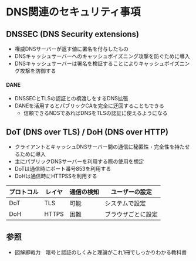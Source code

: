 # DNS関連のセキュリティ事項
## DNSSEC (DNS Security extensions)
- 権威DNSサーバーが返す値に署名を付与したもの
- DNSキャッシュサーバーへのキャッシュポイズニング攻撃を防ぐために導入
- DNSキャッシュサーバーは署名を検証することによりキャッシュポイズニング攻撃を防御する

#### DANE
- DNSSECとTLSの認証との橋渡しをするDNS拡張
- DANEを活用するとパブリックCAを完全に迂回することもできる
  - 信頼できるNDSであればDNSをTLSの認証に使えるようになる

## DoT (DNS over TLS) / DoH (DNS over HTTP)
- クライアントとキャッシュDNSサーバー間の通信に秘匿性・完全性を持たせるために導入
- 主にパブリックDNSサーバーを利用する際の使用を想定
- DoTは通信時にポート番号853を利用する
- DoHは通信時にHTTPSSを利用する

| プロトコル | レイヤ | 通信の検知 | ユーザーの設定     |
| -          | -      | -          | -                  |
| DoT        | TLS    | 可能       | システムで設定     |
| DoH        | HTTPS  | 困難       | ブラウザごとに設定 |

## 参照
- 図解即戦力　暗号と認証のしくみと理論がこれ1冊でしっかりわかる教科書
